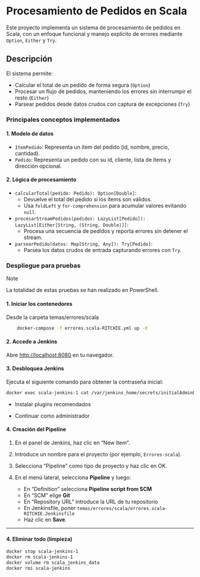 # Procesamiento de Pedidos en Scala

Este proyecto implementa un sistema de procesamiento de pedidos en Scala, con un enfoque funcional y manejo explícito de errores mediante `Option`, `Either` y `Try`.

## Descripción

El sistema permite:
- Calcular el total de un pedido de forma segura (`Option`)
- Procesar un flujo de pedidos, manteniendo los errores sin interrumpir el resto (`Either`)
- Parsear pedidos desde datos crudos con captura de excepciones (`Try`)

### Principales conceptos implementados

#### 1. Modelo de datos
- `ItemPedido`: Representa un ítem del pedido (id, nombre, precio, cantidad).
- `Pedido`: Representa un pedido con su id, cliente, lista de ítems y dirección opcional.

#### 2. Lógica de procesamiento
- `calcularTotal(pedido: Pedido): Option[Double]`: 
  - Devuelve el total del pedido si los ítems son válidos.
  - Usa `foldLeft` y `for-comprehension` para acumular valores evitando `null`.
- `procesarStreamPedidos(pedidos: LazyList[Pedido]): LazyList[Either[String, (String, Double)]]`: 
  - Procesa una secuencia de pedidos y reporta errores sin detener el stream.
- `parsearPedido(datos: Map[String, Any]): Try[Pedido]`: 
  - Parsea los datos crudos de entrada capturando errores con `Try`.

  
### Despliegue para pruebas

> [!NOTE]
> La totalidad de estas pruebas se han realizado en PowerShell.

#### 1. Iniciar los contenedores ####

Desde la carpeta temas/errores/scala

```bash
    docker-compose -f errores.scala-RITCHIE.yml up -d
```
#### 2. Accede a Jenkins

Abre [http://localhost:8080](http://localhost:8080) en tu navegador.

#### 3. Desbloquea Jenkins
Ejecuta el siguiente comando para obtener la contraseña inicial:

```bash
docker exec scala-jenkins-1 cat /var/jenkins_home/secrets/initialAdminPassword
```

- Instalar plugins recomendados

- Continuar como administrador

#### 4. Creación del Pipeline

1. En el panel de Jenkins, haz clic en “New Item”.
2. Introduce un nombre para el proyecto (por ejemplo, `Errores-scala`).
3. Selecciona “Pipeline” como tipo de proyecto y haz clic en OK.
4. En el menú lateral, selecciona **Pipeline** y luego:

    - En “Definition” selecciona **Pipeline script from SCM**
    - En “SCM” elige **Git**
    - En “Repository URL” introduce la URL de tu repositorio
    - En Jenkinsfile, poner `temas/errores/scala/errores.scala-RITCHIE.Jenkinsfile`
    - Haz clic en **Save**.

---

 #### 4. Eliminar todo (limpieza)
```bash
docker stop scala-jenkins-1
docker rm scala-jenkins-1
docker volume rm scala_jenkins_data
docker rmi scala-jenkins
```
